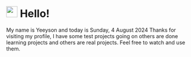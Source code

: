  <h1>
    <img src="https://emojis.slackmojis.com/emojis/images/1643510097/45343/hi.gif?1643510097" width="30"/> 
    Hello!
 </h1>
 <p>
    My name is Yeeyson and today is Sunday, 4 August 2024
    Thanks for visiting my profile, I have some test projects going on others are done learning projects and others are real projects.
    Feel free to watch and use them.
 </p>